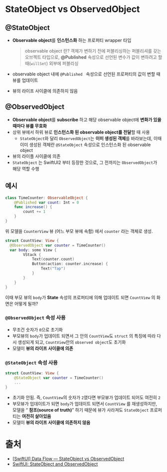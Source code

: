 # StateObject vs ObservedObject

## @StateObject

- **Observable object**를 **인스턴스화** 하는 프로퍼티 wrapper 타입

  > observable object 란? 객체가 변하기 전에 퍼블리싱하는 퍼블리셔를 갖는 오브젝트 타입으로, **@Published** 속성으로 선언된 변수가 값이 변하려고 할 때(`willSet`) 외부에 퍼블리싱

- observable object 내에 `@Published ` 속성으로 선언된 프로퍼티의 값이 변할 때 뷰를 업데이트
- 뷰의 라이프 사이클에 의존하지 않음

## @ObservedObject

- **Observable object**를 **subscribe** 하고 해당 observable object에 **변화가 있을 때마다 뷰를 무효화**
- 상위 뷰에서 하위 뷰로 **인스턴스화 된 observable object를 전달**할 때 사용
  - `StateObject`와 달리  `ObservedObject`는 **이미 생성된 객체**를 바라보는데, 이때 이미 생성된 객체란 `@StateObject` 속성으로 인스턴스화 된 observable object
- 뷰의 라이플 사이클에 의존
- `StateObject` 는 SwiftUI2 부터 등장한 것으로, 그 전까지는  `ObservedObject`가 해당 역할 수행

## 예시

```swift
class TimeCounter: ObservableObject {
    @Published var count: Int = 0    
    func increase() {
        count += 1
    }
}
```

위 모델을 `CounterView` 뷰 (어느 부모 뷰에 속함) 에서 `counter` 라는 객체로 생성.

```swift
struct CountView: View {
  @ObservedObject var counter = TimeCounter()    
  var body: some View {
        VStack { 
            Text(counter.count)
            Button(action: counter.increase) {
                Text("Tap")
            }
        }
    }
}
```

이때 부모 뷰의 `body`가 **State** 속성의 프로퍼티에 의해 업데이트 되면 `CountView` 의 화면은 어떻게 될까?

###  `@ObservedObject` 속성 사용

- 무조건 숫자가 `0`으로 초기화
- 부모뷰의 `body`가 업데이트 되면서 그 안의 `CountView`도 `struct` 의 특징에 따라 다시 생성되게 되고, `CountView`안의 `observed object`도 초기화
- 모델이 **뷰의 라이프 사이클에 의존**

### `@StateObject` 속성 사용

```swift
struct CountView: View {
    @StateObject var counter = TimeCounter()
    ...
}
```

- 초기화 안됨. 즉, `CountView`의 숫자가 `2`였다면 부모뷰가 업데이트 되어도 여전히 `2`
- 부모뷰가 업데이트가 되면 `body`가 업데이트 되면서 `CountView` 를 재생성하지만, 모델을 “ **참조(source of truth)**” 하기 때문에 뷰가 사라져도 `StateObject` 프로퍼티는 **여전히 살아있음**
- 모델이  **뷰의 라이프 사이클에 의존하지 않음**



# 출처

- [[SwiftUI] Data Flow — StateObject vs ObservedObject](https://jaesung0o0.medium.com/swiftui-data-flow-stateobject-vs-observedobject-e32a37d80dd2)
- [SwiftUI: StateObject and ObservedObject](https://medium.com/geekculture/swiftui-stateobject-and-observedobject-c6640c1bd2fd)

